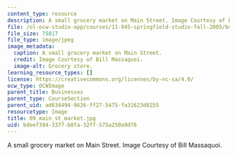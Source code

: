 ```yaml
---
content_type: resource
description: A small grocery market on Main Street. Image Courtesy of Bill Massaquoi.
file: /ol-ocw-studio-app/courses/11-945-springfield-studio-fall-2005/bdeef3943377b0fa32ff575a250a9d76_09_main_st_market.jpg
file_size: 75817
file_type: image/jpeg
image_metadata:
  caption: A small grocery market on Main Street.
  credit: Image Courtesy of Bill Massaquoi.
  image-alt: Grocery store.
learning_resource_types: []
license: https://creativecommons.org/licenses/by-nc-sa/4.0/
ocw_type: OCWImage
parent_title: Businesses
parent_type: CourseSection
parent_uid: ad634494-9626-ff27-5475-fa31623d8255
resourcetype: Image
title: 09_main_st_market.jpg
uid: bdeef394-3377-b0fa-32ff-575a250a9d76
---
```

A small grocery market on Main Street. Image Courtesy of Bill Massaquoi.